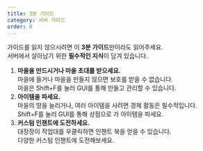 ```yaml
---
title: 3분 가이드
category: 서버 가이드
order: 0
---
```


가이드를 읽지 않으시려면 이 **3분 가이드**만이라도 읽어주세요.<br>서버에서 살아남기 위한 **필수적인 지식**이 담겨 있습니다.

1. **마을을 만드시거나 마을 초대를 받으세요.**<br>마을에 들거나 마을을 만들지 않으면 보호를 받을 수 없습니다.<br>마을은 Shift+F를 눌러 GUI를 통해 만들고 관리할 수 있습니다.
2. **아이템을 파세요.**<br>마을의 땅을 늘리거나, 여러 아이템을 사려면 경제 활동은 필수적입니다.<br>Shift+F를 눌러 GUI를 통해 상점으로 가 아이템을 파세요.
3. **커스텀 인챈트에 도전하세요.**<br>대장장이 작업대를 우클릭하면 인챈트 북을 얻을 수 있습니다.<br>다양한 커스텀 인챈트에 도전해보세요.